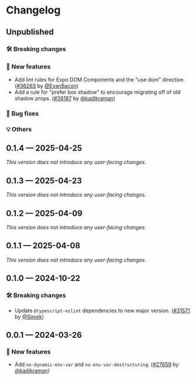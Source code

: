 # Changelog

## Unpublished

### 🛠 Breaking changes

### 🎉 New features

- Add lint rules for Expo DOM Components and the "use dom" directive. ([#36263](https://github.com/expo/expo/pull/36263) by [@EvanBacon](https://github.com/EvanBacon))
- Add a rule for "prefer box shadow" to encourage migrating off of old shadow props. ([#38187](https://github.com/expo/expo/pull/38187) by [@kadikraman](https://github.com/kadikraman))


### 🐛 Bug fixes

### 💡 Others

## 0.1.4 — 2025-04-25

_This version does not introduce any user-facing changes._

## 0.1.3 — 2025-04-23

_This version does not introduce any user-facing changes._

## 0.1.2 — 2025-04-09

_This version does not introduce any user-facing changes._

## 0.1.1 — 2025-04-08

_This version does not introduce any user-facing changes._

## 0.1.0 — 2024-10-22

### 🛠 Breaking changes

- Update `@typescript-eslint` dependencies to new major version. ([#31571](https://github.com/expo/expo/pull/31571) by [@Simek](https://github.com/Simek))

## 0.0.1 — 2024-03-26

### 🎉 New features

- Add `no-dynamic-env-var` and `no-env-var-destructuring`. ([#27659](https://github.com/expo/expo/pull/27659) by [@kadikraman](https://github.com/kadikraman))
